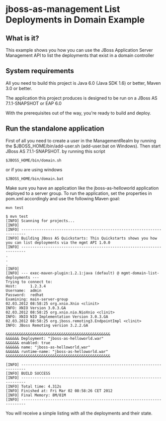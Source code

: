 jboss-as-management List Deployments in Domain Example
======================================================

What is it?
-----------

This example shows you how you can use the JBoss Application Server Management API to
list the deployments that exist in a domain controller


System requirements
-------------------

All you need to build this project is Java 6.0 (Java SDK 1.6) or better, Maven
3.0 or better.

The application this project produces is designed to be run on a JBoss AS 7.1.1-SNAPSHOT or EAP 6.0
 
With the prerequisites out of the way, you're ready to build and deploy.


Run the standalone application
-------------------------

First of all you need to create a user in the ManagementRealm by running
the $JBOSS_HOME/bin/add-user.sh (add-user.bat on Windows). Then start JBoss AS 7.1.1-SNAPSHOT.
by running this script
  
    $JBOSS_HOME/bin/domain.sh
  
or if you are using windows
 
    $JBOSS_HOME/bin/domain.bat

Make sure you have an application like the jboss-as-helloworld application deployed to a
server group. To run the application, set the properties in pom.xml accordingly and use
the following Maven goal:

    mvn test

    $ mvn test
    [INFO] Scanning for projects...
    [INFO]
    [INFO] ------------------------------------------------------------------------
    [INFO] Building JBoss AS Quickstarts: This Quickstarts shows you how you can list deployments via the mgmt API 1.0.0
    [INFO] ------------------------------------------------------------------------
    .
    .
    .
    [INFO]
    [INFO] --- exec-maven-plugin:1.2.1:java (default) @ mgmt-domain-list-deployments ---
    Trying to connect to:
    Host:      1.2.3.4
    Username:  admin
    Password:  redhat
    Examining: main-server-group
    02.03.2012 08:58:25 org.xnio.Xnio <clinit>
    INFO: XNIO Version 3.0.3.GA
    02.03.2012 08:58:25 org.xnio.nio.NioXnio <clinit>
    INFO: XNIO NIO Implementation Version 3.0.3.GA
    02.03.2012 08:58:25 org.jboss.remoting3.EndpointImpl <clinit>
    INFO: JBoss Remoting version 3.2.2.GA

    &&&&&&&&&&&&&&&&&&&&&&&&&&&&&&&&&&&&&&&&&&&&&&&
    &&&&&& Deployment: "jboss-as-helloworld.war"
    &&&&&& enabled: true
    &&&&&& name: "jboss-as-helloworld.war"
    &&&&&& runtime-name: "jboss-as-helloworld.war"
    &&&&&&&&&&&&&&&&&&&&&&&&&&&&&&&&&&&&&&&&&&&&&&&

    [INFO] ------------------------------------------------------------------------
    [INFO] BUILD SUCCESS
    [INFO] ------------------------------------------------------------------------
    [INFO] Total time: 4.312s
    [INFO] Finished at: Fri Mar 02 08:58:26 CET 2012
    [INFO] Final Memory: 8M/81M
    [INFO] ------------------------------------------------------------------------


You will receive a simple listing with all the deployments and their state.
